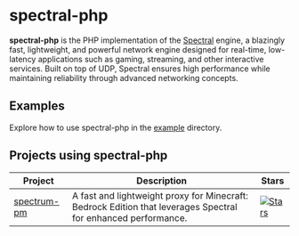 # spectral-php

**spectral-php** is the PHP implementation of the [Spectral](https://github.com/cooldogedev/spectral) engine, a blazingly fast, lightweight, and powerful network engine designed for real-time, low-latency applications such as gaming, streaming, and other interactive services. Built on top of UDP, Spectral ensures high performance while maintaining reliability through advanced networking concepts.

## Examples

Explore how to use spectral-php in the [example](example) directory.

## Projects using spectral-php

| Project                                                   | Description                                                                                 | Stars                                                                                                                                 |
|-----------------------------------------------------------|---------------------------------------------------------------------------------------------|---------------------------------------------------------------------------------------------------------------------------------------|
| [spectrum-pm](https://github.com/cooldogedev/spectrum-pm) | A fast and lightweight proxy for Minecraft: Bedrock Edition that leverages Spectral for enhanced performance. | [![Stars](https://img.shields.io/github/stars/cooldogedev/spectrum-pm?style=flat-square)](https://github.com/cooldogedev/spectrum-pm) |
